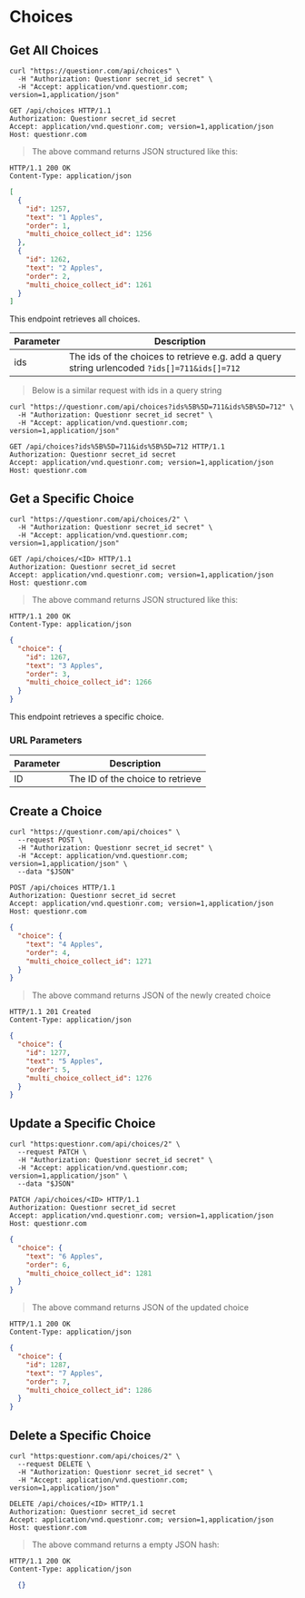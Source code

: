 # Choices

## Get All Choices

```shell
curl "https://questionr.com/api/choices" \
  -H "Authorization: Questionr secret_id secret" \
  -H "Accept: application/vnd.questionr.com; version=1,application/json"
```

```http
GET /api/choices HTTP/1.1
Authorization: Questionr secret_id secret
Accept: application/vnd.questionr.com; version=1,application/json
Host: questionr.com
```

> The above command returns JSON structured like this:

```http
HTTP/1.1 200 OK
Content-Type: application/json
```
```json
[
  {
    "id": 1257,
    "text": "1 Apples",
    "order": 1,
    "multi_choice_collect_id": 1256
  },
  {
    "id": 1262,
    "text": "2 Apples",
    "order": 2,
    "multi_choice_collect_id": 1261
  }
]
```

This endpoint retrieves all choices.


Parameter | Description
--------- | -----------
ids | The ids of the choices to retrieve e.g. add a query string urlencoded `?ids[]=711&ids[]=712`

> Below is a similar request with ids in a query string

```shell
curl "https://questionr.com/api/choices?ids%5B%5D=711&ids%5B%5D=712" \
  -H "Authorization: Questionr secret_id secret" \
  -H "Accept: application/vnd.questionr.com; version=1,application/json"
```
```http
GET /api/choices?ids%5B%5D=711&ids%5B%5D=712 HTTP/1.1
Authorization: Questionr secret_id secret
Accept: application/vnd.questionr.com; version=1,application/json
Host: questionr.com
```

## Get a Specific Choice

```shell
curl "https://questionr.com/api/choices/2" \
  -H "Authorization: Questionr secret_id secret" \
  -H "Accept: application/vnd.questionr.com; version=1,application/json"
```

```http
GET /api/choices/<ID> HTTP/1.1
Authorization: Questionr secret_id secret
Accept: application/vnd.questionr.com; version=1,application/json
Host: questionr.com
```

> The above command returns JSON structured like this:

```http
HTTP/1.1 200 OK
Content-Type: application/json
```
```json
{
  "choice": {
    "id": 1267,
    "text": "3 Apples",
    "order": 3,
    "multi_choice_collect_id": 1266
  }
}
```

This endpoint retrieves a specific choice.

### URL Parameters

Parameter | Description
--------- | -----------
ID | The ID of the choice to retrieve



## Create a Choice



```shell
curl "https://questionr.com/api/choices" \
  --request POST \
  -H "Authorization: Questionr secret_id secret" \
  -H "Accept: application/vnd.questionr.com; version=1,application/json" \
  --data "$JSON"
```

```http
POST /api/choices HTTP/1.1
Authorization: Questionr secret_id secret
Accept: application/vnd.questionr.com; version=1,application/json
Host: questionr.com
```
```json
{
  "choice": {
    "text": "4 Apples",
    "order": 4,
    "multi_choice_collect_id": 1271
  }
}
```

> The above command returns JSON of the newly created choice

```http
HTTP/1.1 201 Created
Content-Type: application/json
```
```json
{
  "choice": {
    "id": 1277,
    "text": "5 Apples",
    "order": 5,
    "multi_choice_collect_id": 1276
  }
}
```

## Update a Specific Choice



```shell
curl "https:questionr.com/api/choices/2" \
  --request PATCH \
  -H "Authorization: Questionr secret_id secret" \
  -H "Accept: application/vnd.questionr.com; version=1,application/json" \
  --data "$JSON"
```
```http
PATCH /api/choices/<ID> HTTP/1.1
Authorization: Questionr secret_id secret
Accept: application/vnd.questionr.com; version=1,application/json
Host: questionr.com
```
```json
{
  "choice": {
    "text": "6 Apples",
    "order": 6,
    "multi_choice_collect_id": 1281
  }
}
```

> The above command returns JSON of the updated choice

```http
HTTP/1.1 200 OK
Content-Type: application/json
```
```json
{
  "choice": {
    "id": 1287,
    "text": "7 Apples",
    "order": 7,
    "multi_choice_collect_id": 1286
  }
}
```


## Delete a Specific Choice



```shell
curl "https:questionr.com/api/choices/2" \
  --request DELETE \
  -H "Authorization: Questionr secret_id secret" \
  -H "Accept: application/vnd.questionr.com; version=1,application/json"
```

```http
DELETE /api/choices/<ID> HTTP/1.1
Authorization: Questionr secret_id secret
Accept: application/vnd.questionr.com; version=1,application/json
Host: questionr.com
```

> The above command returns a empty JSON hash:

```http
HTTP/1.1 200 OK
Content-Type: application/json
```
```json
  {}
```

